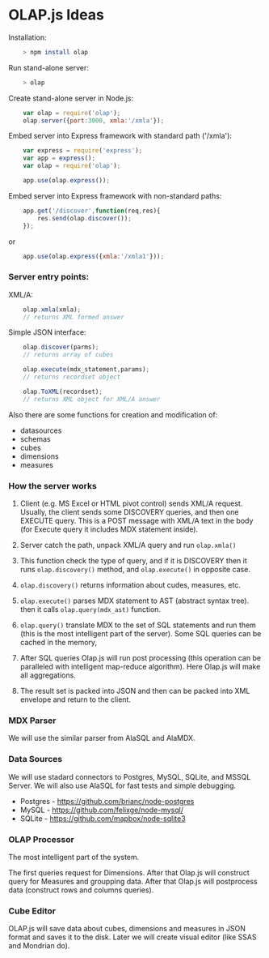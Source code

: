 # OLAP.js Ideas

Installation:
```bash
	> npm install olap
```

Run stand-alone server:
```bash
	> olap
```

Create stand-alone server in Node.js:
```js
	var olap = require('olap');
	olap.server({port:3000, xmla:'/xmla'});
```

Embed server into Express framework with standard path ('/xmla'):
```js
	var express = require('express');
	var app = express();
	var olap = require('olap');

	app.use(olap.express());
```

Embed server into Express framework with non-standard paths:
```js
	app.get('/discover',function(req,res){
		res.send(olap.discover());
	});
```

or

```js
	app.use(olap.express({xmla:'/xmla1'}));
```

### Server entry points:

XML/A:
```js
	olap.xmla(xmla);
	// returns XML formed answer
```

Simple JSON interface:
```js
	olap.discover(parms);
	// returns array of cubes

	olap.execute(mdx_statement,params);
	// returns recordset object

	olap.ToXML(recordset);
	// returns XML object for XML/A answer
```

Also there are some functions for creation and modification of:
* datasources
* schemas
* cubes
* dimensions
* measures

### How the server works

1. Client (e.g. MS Excel or HTML pivot control) sends XML/A request. Usually, the client
sends some DISCOVERY queries, and then one EXECUTE query. This is a POST message with 
XML/A text in the body (for Execute query it includes MDX statement inside).

2. Server catch the path, unpack XML/A query and run ```olap.xmla()```

3. This function check the type of query, and if it is DISCOVERY then it runs ```olap.discovery()``` method, and ```olap.execute()``` in opposite case.

4. ```olap.discovery()``` returns information about cudes, measures, etc.

5. ```olap.execute()``` parses MDX statement to AST (abstract syntax tree).
then it calls ```olap.query(mdx_ast)``` function.

6. ```olap.query()``` translate MDX to the set of SQL statements and run them (this is the most intelligent part of the server). Some SQL queries can be cached in the memory,

7. After SQL queries Olap.js will run post processing (this operation can be paralleled with
intelligent map-reduce algorithm). Here Olap.js will make all aggregations.

8. The result set is packed into JSON and then can be packed into XML envelope and return to the client.

### MDX Parser

We will use the similar parser from AlaSQL and AlaMDX.

### Data Sources

We will use stadard connectors to Postgres, MySQL, SQLite, and MSSQL Server. We will also 
use AlaSQL for fast tests and simple debugging.

* Postgres - https://github.com/brianc/node-postgres
* MySQL - https://github.com/felixge/node-mysql/
* SQLite - https://github.com/mapbox/node-sqlite3

### OLAP Processor

The most intelligent part of the system. 

The first queries request for Dimensions. After that Olap.js will construct query for 
Measures and groupping data. After that Olap.js will postprocess data (construct rows and
columns queries).

### Cube Editor

OLAP.js will save data about cubes, dimensions and measures in JSON format and saves it
to the disk. Later we will create visual editor (like SSAS and Mondrian do).


